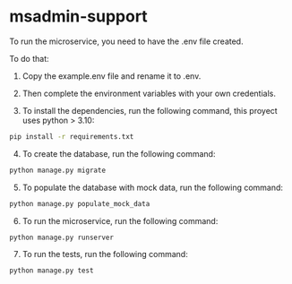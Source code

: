 # msadmin-support

To run the microservice, you need to have the .env file created.

To do that:
1. Copy the example.env file and rename it to .env.
2. Then complete the environment variables with your own credentials.

3. To install the dependencies, run the following command, this proyect uses python > 3.10:
```bash
pip install -r requirements.txt
```
4. To create the database, run the following command:
```bash
python manage.py migrate
```
5. To populate the database with mock data, run the following command:

```bash
python manage.py populate_mock_data
```
6. To run the microservice, run the following command:
```bash
python manage.py runserver
```
7. To run the tests, run the following command:
```bash
python manage.py test
```


